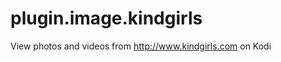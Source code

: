 plugin.image.kindgirls
======================

View photos and videos from http://www.kindgirls.com on Kodi
